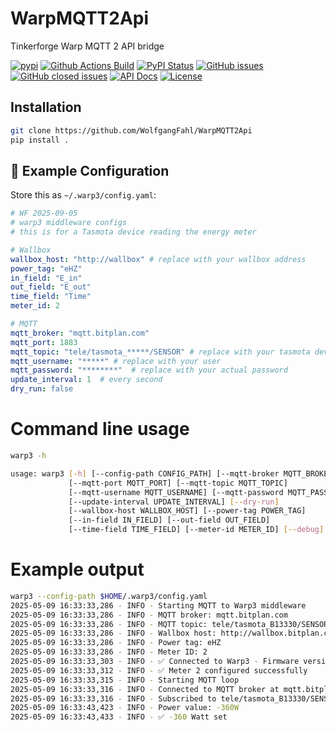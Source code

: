 # WarpMQTT2Api
Tinkerforge Warp MQTT 2 API bridge

[![pypi](https://img.shields.io/pypi/pyversions/WarpMQTT2Api)](https://pypi.org/project/WarpMQTT2Api/)
[![Github Actions Build](https://github.com/WolfgangFahl/WarpMQTT2Api/actions/workflows/build.yml/badge.svg)](https://github.com/WolfgangFahl/WarpMQTT2Api/actions/workflows/build.yml)
[![PyPI Status](https://img.shields.io/pypi/v/WarpMQTT2Api.svg)](https://pypi.python.org/pypi/WarpMQTT2Api/)
[![GitHub issues](https://img.shields.io/github/issues/WolfgangFahl/WarpMQTT2Api.svg)](https://github.com/WolfgangFahl/WarpMQTT2Api/issues)
[![GitHub closed issues](https://img.shields.io/github/issues-closed/WolfgangFahl/WarpMQTT2Api.svg)](https://github.com/WolfgangFahl/WarpMQTT2Api/issues/?q=is%3Aissue+is%3Aclosed)
[![API Docs](https://img.shields.io/badge/API-Documentation-blue)](https://WolfgangFahl.github.io/WarpMQTT2Api/)
[![License](https://img.shields.io/github/license/WolfgangFahl/WarpMQTT2Api.svg)](https://www.apache.org/licenses/LICENSE-2.0)

## Installation
```bash
git clone https://github.com/WolfgangFahl/WarpMQTT2Api
pip install .
```
## 🧪 Example Configuration

Store this as `~/.warp3/config.yaml`:

```yaml
# WF 2025-09-05
# warp3 middleware configs
# this is for a Tasmota device reading the energy meter

# Wallbox
wallbox_host: "http://wallbox" # replace with your wallbox address
power_tag: "eHZ"
in_field: "E_in"
out_field: "E_out"
time_field: "Time"
meter_id: 2

# MQTT
mqtt_broker: "mqtt.bitplan.com"
mqtt_port: 1883
mqtt_topic: "tele/tasmota_*****/SENSOR" # replace with your tasmota device
mqtt_username: "*****" # replace with your user
mqtt_password: "********"  # replace with your actual password
update_interval: 1  # every second
dry_run: false
```

# Command line usage
```bash
warp3 -h
```

```bash
usage: warp3 [-h] [--config-path CONFIG_PATH] [--mqtt-broker MQTT_BROKER]
             [--mqtt-port MQTT_PORT] [--mqtt-topic MQTT_TOPIC]
             [--mqtt-username MQTT_USERNAME] [--mqtt-password MQTT_PASSWORD]
             [--update-interval UPDATE_INTERVAL] [--dry-run]
             [--wallbox-host WALLBOX_HOST] [--power-tag POWER_TAG]
             [--in-field IN_FIELD] [--out-field OUT_FIELD]
             [--time-field TIME_FIELD] [--meter-id METER_ID] [--debug]

```

# Example output
```bash
warp3 --config-path $HOME/.warp3/config.yaml
2025-05-09 16:33:33,286 - INFO - Starting MQTT to Warp3 middleware
2025-05-09 16:33:33,286 - INFO - MQTT broker: mqtt.bitplan.com
2025-05-09 16:33:33,286 - INFO - MQTT topic: tele/tasmota_B13330/SENSOR
2025-05-09 16:33:33,286 - INFO - Wallbox host: http://wallbox.bitplan.com
2025-05-09 16:33:33,286 - INFO - Power tag: eHZ
2025-05-09 16:33:33,286 - INFO - Meter ID: 2
2025-05-09 16:33:33,303 - INFO - ✅ Connected to Warp3 - Firmware version: 2.8.0+6810d7c9
2025-05-09 16:33:33,312 - INFO - ✅ Meter 2 configured successfully
2025-05-09 16:33:33,315 - INFO - Starting MQTT loop
2025-05-09 16:33:33,316 - INFO - Connected to MQTT broker at mqtt.bitplan.com
2025-05-09 16:33:33,316 - INFO - Subscribed to tele/tasmota_B13330/SENSOR
2025-05-09 16:33:43,423 - INFO - Power value: -360W
2025-05-09 16:33:43,433 - INFO - ✅ -360 Watt set
```


